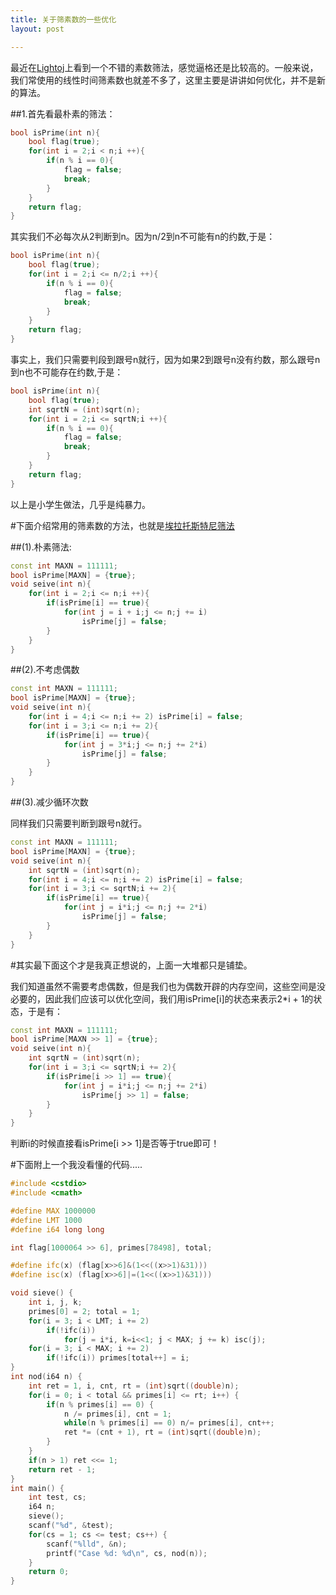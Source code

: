 ```yaml
---
title: 关于筛素数的一些优化
layout: post

---
```


最近在[Lightoj](http://lightoj.com/article_show.php?article=1001)上看到一个不错的素数筛法，感觉逼格还是比较高的。一般来说，我们常使用的线性时间筛素数也就差不多了，这里主要是讲讲如何优化，并不是新的算法。

##1.首先看最朴素的筛法：

```cpp
bool isPrime(int n){
    bool flag(true);
    for(int i = 2;i < n;i ++){
        if(n % i == 0){
            flag = false;
            break;
        }
    }
    return flag;
}
```

其实我们不必每次从<let>2</let>判断到<let>n<let>。因为<let>n/2</let>到<let>n</let>不可能有<let>n</let>的约数,于是：

```cpp
bool isPrime(int n){
    bool flag(true);
    for(int i = 2;i <= n/2;i ++){
        if(n % i == 0){
            flag = false;
            break;
        }
    }
    return flag;
}
```

事实上，我们只需要判段到跟号<let>n</let>就行，因为如果<let>2</let>到跟号<let>n</let>没有约数，那么跟号<let>n</let>到<let>n</let>也不可能存在约数,于是：

```cpp
bool isPrime(int n){
    bool flag(true);
    int sqrtN = (int)sqrt(n);
    for(int i = 2;i <= sqrtN;i ++){
        if(n % i == 0){
            flag = false;
            break;
        }
    }
    return flag;
}
```

以上是小学生做法，几乎是纯暴力。


#下面介绍常用的筛素数的方法，也就是[埃拉托斯特尼筛法](http://zh.wikipedia.org/wiki/%E5%9F%83%E6%8B%89%E6%89%98%E6%96%AF%E7%89%B9%E5%B0%BC%E7%AD%9B%E6%B3%95)

##(1).朴素筛法:

```cpp
const int MAXN = 111111;
bool isPrime[MAXN] = {true};
void seive(int n){
    for(int i = 2;i <= n;i ++){
        if(isPrime[i] == true){
            for(int j = i + i;j <= n;j += i)
                isPrime[j] = false;
        }
    }
}
```

##(2).不考虑偶数

```cpp
const int MAXN = 111111;
bool isPrime[MAXN] = {true};
void seive(int n){
    for(int i = 4;i <= n;i += 2) isPrime[i] = false;
    for(int i = 3;i <= n;i += 2){
        if(isPrime[i] == true){
            for(int j = 3*i;j <= n;j += 2*i)
                isPrime[j] = false;
        }
    }
}
```

##(3).减少循环次数

同样我们只需要判断到跟号n就行。

```cpp
const int MAXN = 111111;
bool isPrime[MAXN] = {true};
void seive(int n){
    int sqrtN = (int)sqrt(n);
    for(int i = 4;i <= n;i += 2) isPrime[i] = false;
    for(int i = 3;i <= sqrtN;i += 2){
        if(isPrime[i] == true){
            for(int j = i*i;j <= n;j += 2*i)
                isPrime[j] = false;
        }
    }
}
```


#其实最下面这个才是我真正想说的，上面一大堆都只是铺垫。

我们知道虽然不需要考虑偶数，但是我们也为偶数开辟的内存空间，这些空间是没必要的，因此我们应该可以优化空间，我们用<let>isPrime[i]</let>的状态来表示<let>2*i + 1</let>的状态，于是有：

```cpp
const int MAXN = 111111;
bool isPrime[MAXN >> 1] = {true};
void seive(int n){
    int sqrtN = (int)sqrt(n);
    for(int i = 3;i <= sqrtN;i += 2){
        if(isPrime[i >> 1] == true){
            for(int j = i*i;j <= n;j += 2*i)
                isPrime[j >> 1] = false;
        }
    }
}
```

判断i的时候直接看<let>isPrime[i >> 1]是否等于<let>true</let>即可！

#下面附上一个我没看懂的代码.....

```cpp
#include <cstdio>
#include <cmath>

#define MAX 1000000
#define LMT 1000
#define i64 long long

int flag[1000064 >> 6], primes[78498], total;

#define ifc(x) (flag[x>>6]&(1<<((x>>1)&31)))
#define isc(x) (flag[x>>6]|=(1<<((x>>1)&31)))

void sieve() {
	int i, j, k;
	primes[0] = 2; total = 1;
	for(i = 3; i < LMT; i += 2) 
        if(!ifc(i))
            for(j = i*i, k=i<<1; j < MAX; j += k) isc(j);
	for(i = 3; i < MAX; i += 2) 
        if(!ifc(i)) primes[total++] = i;
}
int nod(i64 n) {
	int ret = 1, i, cnt, rt = (int)sqrt((double)n);
	for(i = 0; i < total && primes[i] <= rt; i++) {
		if(n % primes[i] == 0) {
			n /= primes[i], cnt = 1;
			while(n % primes[i] == 0) n/= primes[i], cnt++;
			ret *= (cnt + 1), rt = (int)sqrt((double)n);
		}
	}
	if(n > 1) ret <<= 1;
	return ret - 1;
}
int main() {
	int test, cs;
	i64 n;
	sieve();
	scanf("%d", &test);
	for(cs = 1; cs <= test; cs++) {
		scanf("%lld", &n);
		printf("Case %d: %d\n", cs, nod(n));
	}
	return 0;
}
```
